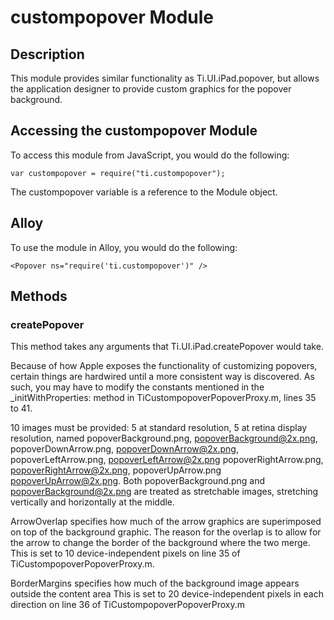 # custompopover Module

## Description

This module provides similar functionality as Ti.UI.iPad.popover, but allows the
application designer to provide custom graphics for the popover background.

## Accessing the custompopover Module

To access this module from JavaScript, you would do the following:

	var custompopover = require("ti.custompopover");

The custompopover variable is a reference to the Module object.	

## Alloy

To use the module in Alloy, you would do the following:

	<Popover ns="require('ti.custompopover')" />

## Methods

### createPopover

This method takes any arguments that Ti.UI.iPad.createPopover would take.

Because of how Apple exposes the functionality of customizing popovers, certain things
are hardwired until a more consistent way is discovered. As such, you may have to
modify the constants mentioned in the _initWithProperties: method in
TiCustompopoverPopoverProxy.m, lines 35 to 41.

10 images must be provided: 5 at standard resolution, 5 at retina display resolution, named
popoverBackground.png, popoverBackground@2x.png, popoverDownArrow.png,
popoverDownArrow@2x.png, popoverLeftArrow.png, popoverLeftArrow@2x.png
popoverRightArrow.png, popoverRightArrow@2x.png, popoverUpArrow.png
popoverUpArrow@2x.png. Both popoverBackground.png and popoverBackground@2x.png
are treated as stretchable images, stretching vertically and horizontally at the
middle.

ArrowOverlap specifies how much of the arrow graphics are superimposed on top of the
background graphic. The reason for the overlap is to allow for the arrow to change
the border of the background where the two merge. This is set to 10 device-independent
pixels on line 35 of TiCustompopoverPopoverProxy.m.

BorderMargins specifies how much of the background image appears outside the content area
This is set to 20 device-independent pixels in each direction on line 36 of
TiCustompopoverPopoverProxy.m

